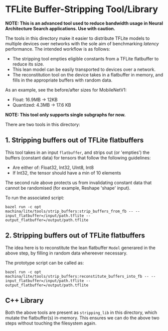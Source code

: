# TFLite Buffer-Stripping Tool/Library

**NOTE: This is an advanced tool used to reduce bandwidth usage in Neural
Architecture Search applications. Use with caution.**

The tools in this directory make it easier to distribute TFLite models to
multiple devices over networks with the sole aim of benchmarking *latency*
performance. The intended workflow is as follows:

*   The stripping tool empties eligible constants from a TFLite flatbuffer to
    reduce its size.
*   This lean model can be easily transported to devices over a network.
*   The reconstitution tool on the device takes in a flatbuffer in memory, and
    fills in the appropriate buffers with random data.

As an example, see the before/after sizes for MobileNetV1:

*   Float: 16.9MB -> 12KB
*   Quantized: 4.3MB -> 17.6 KB

**NOTE: This tool only supports single subgraphs for now.**

There are two tools in this directory:

## 1. Stripping buffers out of TFLite flatbuffers

This tool takes in an input `flatbuffer`, and strips out (or 'empties') the
buffers (constant data) for tensors that follow the following guidelines:

*   Are either of: Float32, Int32, UInt8, Int8
*   If Int32, the tensor should have a min of 10 elements

The second rule above protects us from invalidating constant data that cannot be
randomised (for example, Reshape 'shape' input).

To run the associated script:

```
bazel run -c opt machina/lite/tools/strip_buffers:strip_buffers_from_fb -- --input_flatbuffer=/input/path.tflite --output_flatbuffer=/output/path.tflite
```

## 2. Stripping buffers out of TFLite flatbuffers

The idea here is to reconstitute the lean flatbuffer `Model` generared in the
above step, by filling in random data whereever necessary.

The prototype script can be called as:

```
bazel run -c opt machina/lite/tools/strip_buffers:reconstitute_buffers_into_fb -- --input_flatbuffer=/input/path.tflite --output_flatbuffer=/output/path.tflite
```

## C++ Library

Both the above tools are present as `stripping_lib` in this directory, which
mutate the flatbuffer(s) in-memory. This ensures we can do the above two steps
without touching the filesystem again.
